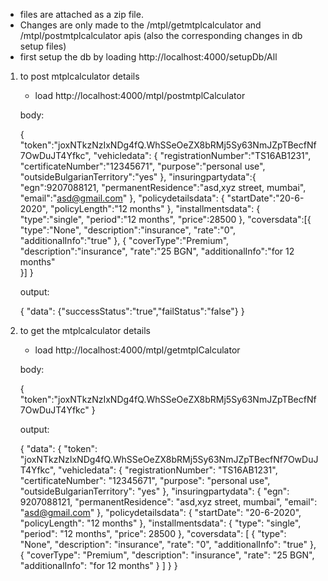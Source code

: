 * files are attached as a zip file.
* Changes are only made to the /mtpl/getmtplcalculator and /mtpl/postmtplcalculator apis  (also the corresponding changes in db setup files)
* first setup the db by loading http://localhost:4000/setupDb/All

1) to post mtplcalculator details

    * load http://localhost:4000/mtpl/postmtplCalculator
    
    body:
    
    {
		"token":"joxNTkzNzIxNDg4fQ.WhSSeOeZX8bRMj5Sy63NmJZpTBecfNf7OwDuJT4Yfkc",
        "vehicledata": {
            "registrationNumber":"TS16AB1231",
            "certificateNumber":"12345671",
            "purpose":"personal use",
            "outsideBulgarianTerritory":"yes"
        },
        "insuringpartydata":{ 
            "egn":9207088121,
            "permanentResidence":"asd,xyz street, mumbai",
            "email":"asd@gmail.com"
        },
        "policydetailsdata": { 
            "startDate":"20-6-2020",
            "policyLength":"12 months"
        },
        "installmentsdata": {
            "type":"single",
            "period":"12 months",
            "price":28500
        },
        "coversdata":[{
            "type":"None",
            "description":"insurance",
            "rate":"0",
            "additionalInfo":"true"
        },
        {
        	"coverType":"Premium",
        	"description":"insurance",
        	"rate":"25 BGN",
        	"additionalInfo":"for 12 months"	
        }]
    }
    
    output:
    
    {
    "data": {"successStatus":"true","failStatus":"false"}
    }
    
    
    
2) to get the mtplcalculator details
    * load http://localhost:4000/mtpl/getmtplCalculator
    
    body:
    
    {
	"token":"joxNTkzNzIxNDg4fQ.WhSSeOeZX8bRMj5Sy63NmJZpTBecfNf7OwDuJT4Yfkc"
    }
    
    output:
    
    {
    "data": {
        "token": "joxNTkzNzIxNDg4fQ.WhSSeOeZX8bRMj5Sy63NmJZpTBecfNf7OwDuJT4Yfkc",
        "vehicledata": {
            "registrationNumber": "TS16AB1231",
            "certificateNumber": "12345671",
            "purpose": "personal use",
            "outsideBulgarianTerritory": "yes"
        },
        "insuringpartydata": {
            "egn": 9207088121,
            "permanentResidence": "asd,xyz street, mumbai",
            "email": "asd@gmail.com"
        },
        "policydetailsdata": {
            "startDate": "20-6-2020",
            "policyLength": "12 months"
        },
        "installmentsdata": {
            "type": "single",
            "period": "12 months",
            "price": 28500
        },
        "coversdata": [
            {
                "type": "None",
                "description": "insurance",
                "rate": "0",
                "additionalInfo": "true"
            },
            {
                "coverType": "Premium",
                "description": "insurance",
                "rate": "25 BGN",
                "additionalInfo": "for 12 months"
            }
        ]
    }
}
    
    

